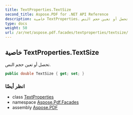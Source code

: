 ```yaml
---
title: TextProperties.TextSize
second_title: Aspose.PDF for .NET API Reference
description: خاصية TextProperties. تحصل أو تعين حجم النص
type: docs
weight: 50
url: /ar/net/aspose.pdf.facades/textproperties/textsize/
---
```

## خاصية TextProperties.TextSize

تحصل أو تعين حجم النص.

```csharp
public double TextSize { get; set; }
```

### انظر أيضًا

* class [TextProperties](../)
* namespace [Aspose.Pdf.Facades](../../../aspose.pdf.facades/)
* assembly [Aspose.PDF](../../../)